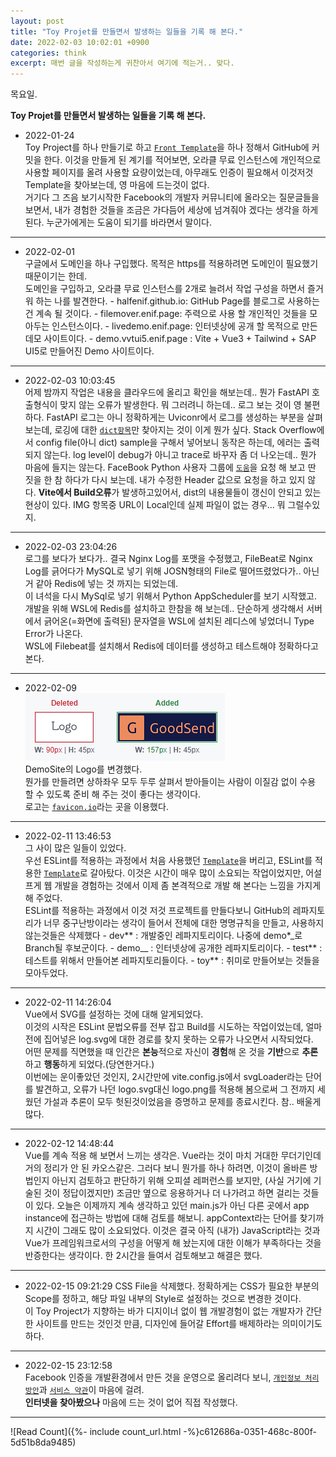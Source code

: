 ```yaml
---
layout: post
title: "Toy Projet를 만들면서 발생하는 일들을 기록 해 본다."
date: 2022-02-03 10:02:01 +0900
categories: think
excerpt: 매번 글을 작성하는게 귀찬아서 여기에 적는거.. 맞다.
---
```


목요일.

**Toy Projet를 만들면서 발생하는 일들을 기록 해 본다.**

-   2022-01-24  
    Toy Project를 하나 만들기로 하고 [`Front Template`][demo-template-v1]을 하나 정해서 GitHub에 커밋을 한다.
    이것을 만들게 된 계기를 적어보면, 오라클 무료 인스턴스에 개인적으로 사용할 페이지를 올려 사용할 요량이었는데, 아무래도 인증이 필요해서 이것저것 Template을 찾아보는데, 영 마음에 드는것이 없다.  
    거기다 그 즈음 보기시작한 Facebook의 개발자 커뮤니티에 올라오는 질문글들을 보면서, 내가 경험한 것들을 조금은 가다듬어 세상에 넘겨줘야 겠다는 생각을 하게 된다. 누군가에게는 도움이 되기를 바라면서 말이다.

---

-   2022-02-01  
    구글에서 도메인을 하나 구입했다. 목적은 https를 적용하려면 도메인이 필요했기 때문이기는 한데.  
    도메인을 구입하고, 오라클 무료 인스턴스를 2개로 늘려서 작업 구성을 하면서 즐거워 하는 나를 발견한다. - halfenif.github.io: GitHub Page를 블로그로 사용하는건 계속 될 것이다. - filemover.enif.page: 주력으로 사용 할 개인적인 것들을 모아두는 인스턴스이다. - livedemo.enif.page: 인터넷상에 공개 할 목적으로 만든 데모 사이트이다. - demo.vvtui5.enif.page : Vite + Vue3 + Tailwind + SAP UI5로 만들어진 Demo 사이트이다.

---

-   2022-02-03 10:03:45  
    어제 밤까지 작업은 내용을 클라우드에 올리고 확인을 해보는데.. 뭔가 FastAPI 호출형식이 맞지 않는 오류가 발생한다.
    뭐 그러려니 하는데.. 로그 보는 것이 영 불편하다.
    FastAPI 로그는 아니 정확하게는 Uviconr에서 로그를 생성하는 부분을 살펴보는데, 로깅에 대한 [`dict항목`][python-log-dict]만 찾아지는 것이 이게 뭔가 싶다.
    Stack Overflow에서 config file(아니 dict) sample을 구해서 넣어보니 동작은 하는데, 에러는 출력되지 않는다.
    log level이 debug가 아니고 trace로 바꾸자 좀 더 나오는데.. 뭔가 마음에 들지는 않는다.
    FaceBook Python 사용자 그룹에 [`도움`][facebook-python-log-request]을 요청 해 보고 딴 짓을 한 참 하다가 다시 보는데.
    내가 수정한 Header 값으로 요청을 하고 있지 않다.
    **Vite에서 Build오류**가 발생하고있어서, dist의 내용물들이 갱신이 안되고 있는 현상이 있다.
    IMG 항목중 URL이 Local인데 실제 파일이 없는 경우... 뭐 그럴수있지.

---

-   2022-02-03 23:04:26  
    로그를 보다가 보다가.. 결국 Nginx Log를 포맷을 수정했고, FileBeat로 Nginx Log를 긁어다가 MySQL로 넣기 위해 JOSN형태의 File로 떨어뜨렸었다가.. 아닌거 같아 Redis에 넣는 것 까지는 되었는데.  
    이 녀석을 다시 MySql로 넣기 위해서 Python AppScheduler를 보기 시작했고.  
    개발을 위해 WSL에 Redis를 설치하고 한참을 해 보는데.. 단순하게 생각해서 서버에서 긁어온(=화면에 출력된) 문자열을 WSL에 설치된 레디스에 넣었더니 Type Error가 나온다.  
    WSL에 Filebeat를 설치해서 Redis에 데이터를 생성하고 테스트해야 정확하다고 본다.

---

-   2022-02-09  
    ![LogoChange](/assets//images/2022-02-02-01-01.png)  
    DemoSite의 Logo를 변경했다.  
    뭔가를 만들려면 상하좌우 모두 두루 살펴서 받아들이는 사람이 이질감 없이 수용 할 수 있도록 준비 해 주는 것이 좋다는 생각이다.  
    로고는 [`favicon.io`][logo-site]라는 곳을 이용했다.

---

-   2022-02-11 13:46:53  
    그 사이 많은 일들이 있었다.  
    우선 ESLint를 적용하는 과정에서 처음 사용했던 [`Template`][demo-template-v1]을 버리고, ESLint를 적용한 [`Template`][demo-template-v1]로 갈아탔다. 이것은 시간이 매우 많이 소요되는 작업이었지만, 어설프게 웹 개발을 경험하는 것에서 이제 좀 본격적으로 개발 해 본다는 느낌을 가지게 해 주었다.  
    ESLint를 적용하는 과정에서 이것 저것 프로젝트를 만들다보니 GitHub의 레파지토리가 너무 중구난방이라는 생각이 들어서 전체에 대한 명명규칙을 만들고, 사용하지 않는것들은 삭제했다 - dev*\* : 개발중인 레파지토리이다. 나중에 demo*\_로 Branch될 후보군이다. - demo\_\_ : 인터넷상에 공개한 레파지토리이다. - test*\* : 테스트를 위해서 만들어본 레파지토리들이다. - toy*\* : 취미로 만들어보는 것들을 모아두었다.

---

-   2022-02-11 14:26:04  
    Vue에서 SVG를 설정하는 것에 대해 알게되었다.  
    이것의 시작은 ESLint 문법오류를 전부 잡고 Build를 시도하는 작업이었는데, 얼마전에 집어넣은 log.svg에 대한 경로를 찾지 못하는 오류가 나오면서 시작되었다.  
    어떤 문제를 직면했을 때 인간은 **본능**적으로 자신이 **경험**해 온 것을 **기반**으로 **추론**하고 **행동**하게 되었다.(당연한거다.)  
    이번에는 운이좋았던 것인지, 2시간만에 vite.config.js에서 svgLoader라는 단어를 발견하고, 오류가 나던 logo.svg대신 logo.png를 적용해 봄으로써 그 전까지 세웠던 가설과 추론이 모두 헛된것이었음을 증명하고 문제를 종료시킨다. 참.. 배울게 많다.

---

-   2022-02-12 14:48:44  
     Vue를 계속 적용 해 보면서 느끼는 생각은. Vue라는 것이 마치 거대한 무더기인데 거의 정리가 안 된 카오스같은.
    그러다 보니 뭔가를 하나 하려면, 이것이 올바른 방법인지 아닌지 검토하고 판단하기 위해 오피셜 레퍼런스를 보지만, (사실 거기에 기술된 것이 정답이겠지만) 조금만 옆으로 응용하거나 더 나가려고 하면 걸리는 것들이 있다.
    오늘은 이제까지 계속 생각하고 있던 main.js가 아닌 다른 곳에서 app instance에 접근하는 방법에 대해 검토를 해보니. appContext라는 단어를 찾기까지 시간이 그래도 많이 소요되었다.
    이것은 결국 아직 (내가) JavaScript라는 것과 Vue가 프레임워크로서의 구성을 어떻게 해 놨는지에 대한 이해가 부족하다는 것을 반증한다는 생각이다.
    한 2시간을 들여서 검토해보고 해결은 했다.

---

-   2022-02-15 09:21:29
    CSS File을 삭제했다. 정확하게는 CSS가 필요한 부분의 Scope를 정하고, 해당 파일 내부의 Style로 설정하는 것으로 변경한 것이다.  
    이 Toy Project가 지향하는 바가 디지이너 없이 웹 개발경험이 없는 개발자가 간단한 사이트를 만드는 것인것 만큼, 디자인에 들어갈 Effort를 배제하라는 의미이기도 하다.

---

-   2022-02-15 23:12:58  
    Facebook 인증을 개발환경에서 만든 것을 운영으로 올리려다 보니, [`개인정보 처리방안`][notice-privacy]과 [`서비스 약관`][notice-service]이 마음에 걸려.  
    **인터넷을 찾아봤으나** 마음에 드는 것이 없어 직접 작성했다.

---

![Read Count]({%- include count_url.html -%}c612686a-0351-468c-800f-5d51b8da9485)

[python-log-dict]: https://docs.python.org/ko/3/library/logging.config.html
[facebook-python-log-request]: https://www.facebook.com/groups/pythonkorea/?multi_permalinks=4836905416392581
[logo-site]: https://favicon.io/favicon-generator/
[demo-template-v1]: https://github.com/web2033/vite-vue3-tailwind-starter
[demo-template-v2]: https://github.com/lecoueyl/vue3-template
[notice-privacy]: https://livedemo.enif.page/notice/PrivacyPolicy.html
[notice-service]: https://livedemo.enif.page/notice/TermsofService.html
